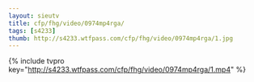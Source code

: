 ```yaml
--- 
layout: sieutv
title: cfp/fhg/video/0974mp4rga/
tags: [s4233]
thumb: http://s4233.wtfpass.com/cfp/fhg/video/0974mp4rga/1.jpg
---
```

{% include tvpro key="http://s4233.wtfpass.com/cfp/fhg/video/0974mp4rga/1.mp4" %} 
